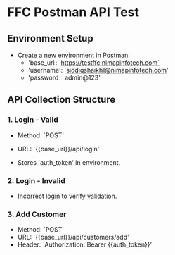 # FFC Postman API Test

##  Environment Setup
- Create a new environment in Postman:
  - 'base_url`: `https://testffc.nimapinfotech.com`
  - 'username': `siddiqshaikh1@nimapinfotech.com'
  - 'password`: `admin@123'

##  API Collection Structure
### 1. Login - Valid
- Method: `POST'
- URL: `{{base_url}}/api/login'

-  Stores `auth_token' in environment.

### 2. Login - Invalid
- Incorrect login to verify validation.

### 3. Add Customer
- Method: `POST'
- URL: `{{base_url}}/api/customers/add'
- Header: `Authorization: Bearer {{auth_token}}'




